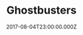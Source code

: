 ---
title: "Ghostbusters"
year: 2016
date: 2017-08-04T23:00:00.000Z
permalink: /almanac/movies/2017-08-05-ghostbusters/index.html
rating: 3
---